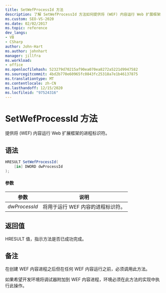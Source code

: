 ```yaml
---
title: SetWefProcessId 方法
description: 了解 SetWefProcessId 方法如何提供将 (WEF) 内容运行 Web 扩展框架的进程标识符。
ms.custom: SEO-VS-2020
ms.date: 02/02/2017
ms.topic: reference
dev_langs:
- VB
- CSharp
author: John-Hart
ms.author: johnhart
manager: jillfra
ms.workload:
- office
ms.openlocfilehash: 523279d70215af90ea070ea8272a5221d9947582
ms.sourcegitcommit: 4bd2b770e60965fc0843fc25318a7e1b46137875
ms.translationtype: MT
ms.contentlocale: zh-CN
ms.lasthandoff: 12/15/2020
ms.locfileid: "97524316"
---
```

# <a name="setwefprocessid-method"></a>SetWefProcessId 方法
  提供将 (WEF) 内容运行 Web 扩展框架的进程标识符。

## <a name="syntax"></a>语法

```csharp
HRESULT SetWefProcessId(
    [in] DWORD dwProcessId
);
```

#### <a name="parameters"></a>参数

|参数|说明|
|---------------|-----------------|
|*dwProcessId*|将用于运行 WEF 内容的进程标识符。|

## <a name="return-value"></a>返回值
 HRESULT 值，指示方法是否已成功完成。

## <a name="remarks"></a>备注
 在创建 WEF 内容进程之后但在任何 WEF 内容运行之前，必须调用此方法。

 如果希望开发环境将调试器附加到 WEF 内容进程，环境必须在此方法的实现中执行此操作。
